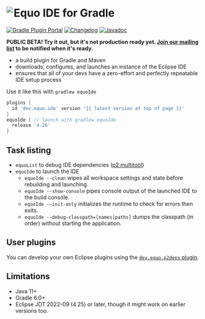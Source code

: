 # <image align="left" src="../.github/equo_logo.svg"> Equo IDE for Gradle

[![Gradle Plugin Portal](https://img.shields.io/gradle-plugin-portal/v/dev.equo.ide?color=blue&label=gradle%20plugin%20portal)](https://plugins.gradle.org/plugin/dev.equo.ide)
[![Changelog](https://img.shields.io/badge/changelog-here-blue)](CHANGELOG.md)
[![Javadoc](https://img.shields.io/badge/javadoc-here-blue)](https://javadoc.io/doc/dev.equo.ide/equo-ide-gradle-plugin)

**PUBLIC BETA! Try it out, but it's not production ready yet. [Join our mailing list](https://equo.dev/ide) to be notified when it's ready.**

- a build plugin for Gradle and Maven
- downloads, configures, and launches an instance of the Eclipse IDE
- ensures that all of your devs have a zero-effort and perfectly repeatable IDE setup process

Use it like this with `gradlew equoIde`

```gradle
plugins {
  id 'dev.equo.ide' version '{{ latest version at top of page }}'
}
equoIde { // launch with gradlew equoIde
  release '4.26'
}
```

## Task listing

- `equoList` to debug IDE dependencies ([p2 multitool](../P2_MULTITOOL.md))
- `equoIde` to launch the IDE
  - `equoIde --clean` wipes all workspace settings and state before rebuilding and launching.
  - `equoIde --show-console` pipes console output of the launched IDE to the build console.
  - `equoIde --init-only` initializes the runtime to check for errors then exits.
  - `equoIde --debug-classpath=[names|paths]` dumps the classpath (in order) without starting the application.

## User plugins

You can develop your own Eclipse plugins using the [`dev.equo.p2deps` plugin](P2DEPS.md).

## Limitations

- Java 11+
- Gradle 6.0+
- Eclipse JDT 2022-09 (4.25) or later, though it might work on earlier versions too.